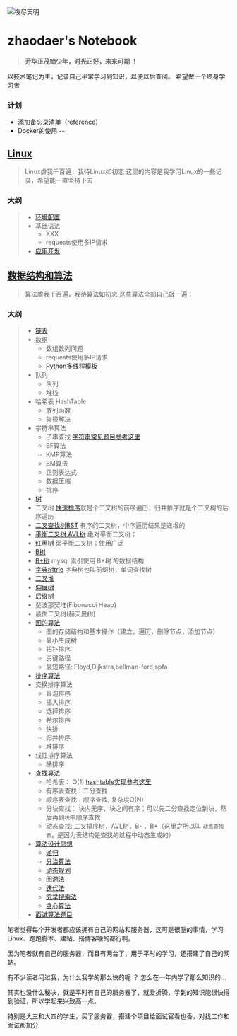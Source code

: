 ![夜尽天明](https://upload-images.jianshu.io/upload_images/12890819-6e2289f29c0d3b39.png?imageMogr2/auto-orient/strip%7CimageView2/2/w/1240)
# zhaodaer's Notebook

>**芳华正茂始少年，时光正好，未来可期 ！**

以技术笔记为主，记录自己平常学习到知识，以便以后查阅。
希望做一个终身学习者

### 计划
* 添加备忘录清单（reference）
* Docker的使用
--
## [Linux](Linux.md)
>Linux虐我千百遍，我待Linux如初恋
>这里的内容是我学习Linux的一些记录，希望能一直坚持下去

### 大纲
> * [环境配置](https://py3.io/doc/python/quickstart.html)
> * 基础语法
>   * XXX
>   * requests使用多IP请求
> * [应用开发](code/MultiThread_Template.py)



## [数据结构和算法](数据结构和算法.md)
>算法虐我千百遍，我待算法如初恋
>这些算法全部自己敲一遍：
### 大纲
> * [链表](https://py3.io/doc/python/quickstart.html)
> * 数组
>   * 数组数列问题
>   * requests使用多IP请求
>   * [Python多线程模板](code/MultiThread_Template.py)
> * 队列
>   * 队列
>   * 堆栈
> * 哈希表 HashTable
>   * 散列函数
>   * 碰撞解决
> * 字符串算法
>   * 子串查找 [字符串常见题目参考这里](9%20Algorithms%20Job%20Interview/1%20字符串.md) 
>   * BF算法  
>   * KMP算法  
>   * BM算法  
>   * 正则表达式
>   * 数据压缩
>   * 排序
> *  [树](4%20Tree/README.md)
>   * 二叉树  [快速排序](6%20Sort/README.md)就是个二叉树的前序遍历，归并排序就是个二叉树的后序遍历  
>   * [二叉查找树BST](4%20Tree/2-二叉查找树/二叉查找树.md)  有序的二叉树，中序遍历结果是递增的
>   * [平衡二叉树 AVL树](4%20Tree/3-平衡树AVL/README.md)   绝对平衡二叉树；
>   * [红黑树](4%20Tree/9-红黑树%20R-B%20tree/红黑树.md)  弱平衡二叉树；使用广泛
>   * [B树](4%20Tree/7-B树/B树.md)
>   * [B+树](4%20Tree/7-B树/B+树.md)  mysql 索引使用 B+树 的数据结构	  
>   * [字典树trie](4%20Tree/4-字典树Trie/README.md) 字典树也叫前缀树，单词查找树
>   * [二叉堆](4%20Tree/8-堆/堆.md)  
>   * [伸展树](4%20Tree/5-伸展树/伸展树.md)
>   * [后缀树](4%20Tree/6-后缀树/后缀树.md)
>   * 斐波那契堆(Fibonacci Heap)   
>   * 最优二叉树(赫夫曼树)  
> * [图的算法](5%20Graph/README.md)
>   * 图的存储结构和基本操作（建立，遍历，删除节点，添加节点）   
>   * 最小生成树  
>   * 拓扑排序  
>   * 关键路径  
>   * 最短路径: Floyd,Dijkstra,bellman-ford,spfa  
> * [排序算法](6%20Sort/README.md)
> * 交换排序算法
>   * 冒泡排序
>   * 插入排序    
>   * 选择排序    
>   * 希尔排序
>   * 快排   
>   * 归并排序  
>   * 堆排序
> * 线性排序算法
>   * 桶排序 
> * [查找算法](7%20Search/README.md)  
>   * 哈希表： O(1)  [hashtable实现参考这里](../3%20Hash%20Table/README.md)
>   * 有序表查找：二分查找 
>   * 顺序表查找：顺序查找, 复杂度O(N)  
>   * 分块查找： 块内无序，块之间有序；可以先二分查找定位到块，然后再到`块`中顺序查找  
>   * 动态查找:  二叉排序树，AVL树，B- ，B+（这里之所以叫 `动态查找表`，是因为表结构是查找的过程中动态生成的）
> * [算法设计思想](8%20Algorithms%20Analysis/README.md)
>   * [递归](8%20Algorithms%20Analysis/递归.md) 
>   * [分治算法](8%20Algorithms%20Analysis/分治算法.md) 
>   * [动态规划](8%20Algorithms%20Analysis/动态规划.md)  
>   * [回溯法](8%20Algorithms%20Analysis/回溯法.md)
>   * [迭代法](8%20Algorithms%20Analysis/迭代法.md)  
>   * [穷举搜索法](8%20Algorithms%20Analysis/穷举搜索法.md)   
>   * [贪心算法](8%20Algorithms%20Analysis/贪心算法.md) 
> * [面试算法题目](9%20Algorithms%20Job%20Interview/README.md)




笔者觉得每个开发者都应该拥有自己的网站和服务器，这可是很酷的事情，学习 Linux、跑跑脚本、建站、搭博客啥的都行啊。

因为笔者就有自己的服务器，而且有两台了，用于平时的学习，还搭建了自己的网站。

有不少读者问过我，为什么我学的那么快的呢 ？ 怎么在一年内学了那么知识的...

其实也没什么秘决，就是平时有自己的服务器了，就爱折腾，学到的知识能很快得到验证，所以学起来兴致高一点。

特别是大三和大四的学生，买了服务器，搭建个项目给面试官看也香，对找工作和面试都加分
